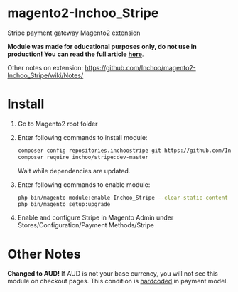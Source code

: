 magento2-Inchoo_Stripe
======================

Stripe payment gateway Magento2 extension

**Module was made for educational purposes only, do not use in production! You can read the full article [here](http://inchoo.net/magento-2/implementing-payment-gateway-magento-2/)**.

Other notes on extension: https://github.com/Inchoo/magento2-Inchoo_Stripe/wiki/Notes/

Install
=======

1. Go to Magento2 root folder

2. Enter following commands to install module:

    ```bash
    composer config repositories.inchoostripe git https://github.com/Inchoo/magento2-Inchoo_Stripe.git
    composer require inchoo/stripe:dev-master
    ```
   Wait while dependencies are updated.

3. Enter following commands to enable module:

    ```bash
    php bin/magento module:enable Inchoo_Stripe --clear-static-content
    php bin/magento setup:upgrade
    ```
4. Enable and configure Stripe in Magento Admin under Stores/Configuration/Payment Methods/Stripe

Other Notes
===========

**Changed to AUD!** If AUD is not your base currency, you will not see this module on checkout pages. This condition is [hardcoded](https://github.com/Inchoo/magento2-Inchoo_Stripe/blob/master/Model/Payment.php#L32) in payment model.

